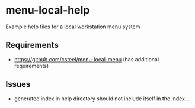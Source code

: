 # menu-local-help

Example help files for a local workstation menu system

## Requirements

* https://github.com/csteel/menu-local-menu (has additional requirements)

## Issues

* generated index in help directory should not include itself in the index...
